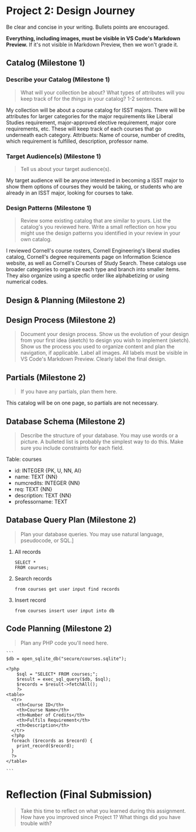 # Project 2: Design Journey

Be clear and concise in your writing. Bullets points are encouraged.

**Everything, including images, must be visible in VS Code's Markdown Preview.** If it's not visible in Markdown Preview, then we won't grade it.

## Catalog (Milestone 1)

### Describe your Catalog (Milestone 1)
> What will your collection be about? What types of attributes will you keep track of for the *things* in your catalog? 1-2 sentences.

My collection will be about a course catalog for ISST majors. There will be attributes for larger categories for the major requirements like Liberal Studies requirement, major-approved elective requirement, major core requirements, etc. These will keep track of each courses that go underneath each category.
Attribuets: Name of course, number of credits, which requirement is fulfilled, description, professor name.

### Target Audience(s) (Milestone 1)
> Tell us about your target audience(s).

My target audience will be anyone interested in becoming a ISST major to show them options of courses they would be taking, or students who are already in an ISST major, looking for courses to take.

### Design Patterns (Milestone 1)
> Review some existing catalog that are similar to yours. List the catalog's you reviewed here. Write a small reflection on how you might use the design patterns you identified in your review in your own catalog.

I reviewed Cornell's course rosters, Cornell Engineering's liberal studies catalog, Cornell's degree requirements page on Information Science website, as well as Cornell's Courses of Study Search.
These catalogs use broader categories to organize each type and branch into smaller items. They also organize using a specfic order like alphabetizing or using numerical codes.



## Design & Planning (Milestone 2)

## Design Process (Milestone 2)
> Document your design process. Show us the evolution of your design from your first idea (sketch) to design you wish to implement (sketch). Show us the process you used to organize content and plan the navigation, if applicable.
> Label all images. All labels must be visible in VS Code's Markdown Preview.
> Clearly label the final design.


## Partials (Milestone 2)
> If you have any partials, plan them here.

This catalog will be on one page, so partials are not necessary.

## Database Schema (Milestone 2)
> Describe the structure of your database. You may use words or a picture. A bulleted list is probably the simplest way to do this. Make sure you include constraints for each field.

Table: courses
- id: INTEGER {PK, U, NN, AI}
- name: TEXT {NN}
- numcredits: INTEGER {NN}
- req: TEXT {NN}
- description: TEXT {NN}
- professorname: TEXT


## Database Query Plan (Milestone 2)
> Plan your database queries. You may use natural language, pseudocode, or SQL.]

1. All records

    ```
    SELECT *
    FROM courses;
    ```

2. Search records

    ```
    from courses get user input find records
    ```

3. Insert record

    ```
    from courses insert user input into db
    ```


## Code Planning (Milestone 2)
> Plan any PHP code you'll need here.

    ```
    $db = open_sqlite_db("secure/courses.sqlite");

    <?php
        $sql = "SELECT* FROM courses;";
        $result = exec_sql_query($db, $sql);
        $records = $result->fetchAll();
        ?>
    <table>
      <tr>
        <th>Course ID</th>
        <th>Course Name</th>
        <th>Number of Credits</th>
        <th>Fulfils Requirement</th>
        <th>Description</th>
      </tr>
      <?php
      foreach ($records as $record) {
        print_record($record);
      }
      ?>
    </table>

    ```


# Reflection (Final Submission)
> Take this time to reflect on what you learned during this assignment. How have you improved since Project 1? What things did you have trouble with?
